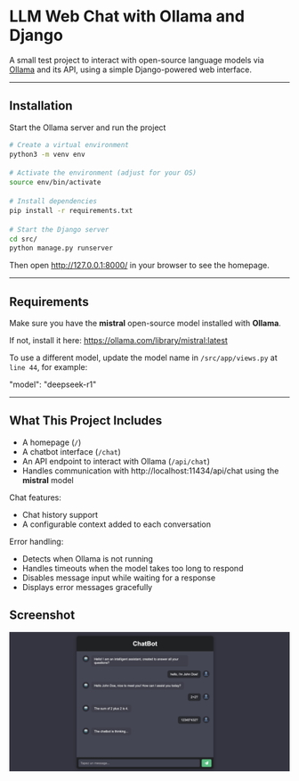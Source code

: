 # LLM Web Chat with Ollama and Django

A small test project to interact with open-source language models via [Ollama](https://ollama.com) and its API, using a simple Django-powered web interface.

---

## Installation

Start the Ollama server and run the project

```sh
# Create a virtual environment
python3 -m venv env

# Activate the environment (adjust for your OS)
source env/bin/activate

# Install dependencies
pip install -r requirements.txt

# Start the Django server
cd src/
python manage.py runserver
```

Then open http://127.0.0.1:8000/ in your browser to see the homepage.

---

## Requirements

Make sure you have the **mistral** open-source model installed with **Ollama**.

If not, install it here: https://ollama.com/library/mistral:latest

To use a different model, update the model name in `/src/app/views.py` at `line 44`, for example:

"model": "deepseek-r1"

---

## What This Project Includes

- A homepage (`/`)
- A chatbot interface (`/chat`)
- An API endpoint to interact with Ollama (`/api/chat`)
- Handles communication with http://localhost:11434/api/chat using the **mistral** model

Chat features:
- Chat history support
- A configurable context added to each conversation

Error handling:
- Detects when Ollama is not running
- Handles timeouts when the model takes too long to respond
- Disables message input while waiting for a response
- Displays error messages gracefully


## Screenshot

![](./images/screenshot.png)

